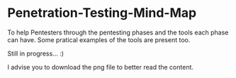 # Penetration-Testing-Mind-Map
To help Pentesters through the pentesting phases and the tools each phase can have. Some pratical examples of the tools are present too.

Still in progress... :)

I advise you to download the png file to better read the content.
